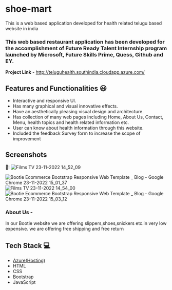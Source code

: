 # shoe-mart
This is a web based application developed for health related telugu based website in india

### This web based restaurant application has been developed for the accomplishment of Future Ready Talent Internship program launched by Microsoft, Future Skills Prime, Quess, Github and EY.


**Project Link** - http://teluguhealth.southindia.cloudapp.azure.com/


## Features and Functionalities 😃

- Interactive and responsive UI.
- Has many graphical and visual innovative effects.
- Have an aesthetically pleasing visual design and architecture.
- Has collection of many web pages including Home, About Us, Contact, Menu, health topics and health related information etc.
- User can know about health information through this website.
- Included the feedback Survey form to increase the scope of improvement 

## Screenshots

 📸!
![Films   TV 23-11-2022 14_52_09](https://user-images.githubusercontent.com/114334865/203513187-ac4b709f-a1ed-4485-90f9-344990bce4a0.png)

   
![Bootie Ecommerce Bootstrap Responsive Web Template _ Blog - Google Chrome 23-11-2022 15_01_37](https://user-images.githubusercontent.com/114334865/203513232-803a270e-d0d1-4ef7-bad3-026cb237c655.png)
![Films   TV 23-11-2022 14_54_00](https://user-images.githubusercontent.com/114334865/203513259-cf80b9a2-59f6-4eab-b5d3-3ada02f66d89.png)
![Bootie Ecommerce Bootstrap Responsive Web Template _ Blog - Google Chrome 23-11-2022 15_03_12](https://user-images.githubusercontent.com/114334865/203513290-b5fafb8e-0f89-4f0f-8573-b8c6f5cbe5af.png)

### About Us -

In our Bootie website we are offering slippers,shoes,snickers etc.in very low expensive.
we are offering free shipping and free return









## Tech Stack 💻

- [Azure(Hosting)](https://azure.microsoft.com/en-in/features/azure-portal/)
- HTML
- CSS
- Bootstrap
- JavaScript
